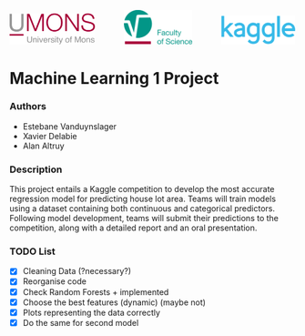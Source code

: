 <p>
    <img src="resources/readme/umons.png" width="150" alt="UMONS Logo">
        &nbsp&nbsp&nbsp&nbsp&nbsp&nbsp&nbsp&nbsp&nbsp&nbsp&nbsp
    <img src="resources/readme/umons-fs.png" width="120" alt="Faculty of Sciences Logo">
&nbsp&nbsp&nbsp&nbsp&nbsp&nbsp&nbsp&nbsp&nbsp&nbsp&nbsp
    <img src="resources/readme/Kaggle_logo.png" width="130" alt="Kaggle Logo">
</p>

# Machine Learning 1 Project

### Authors

- Estebane Vanduynslager
- Xavier Delabie
- Alan Altruy

### Description

This project entails a Kaggle competition to develop the most accurate regression model for predicting house lot area. Teams will train models using a dataset containing both continuous and categorical predictors. Following model development, teams will submit their predictions to the competition, along with a detailed report and an oral presentation.

### TODO List
- [X] Cleaning Data (?necessary?)
- [X] Reorganise code
- [X] Check Random Forests + implemented
- [X] Choose the best features (dynamic) (maybe not)
- [X] Plots representing the data correctly
- [X] Do the same for second model
